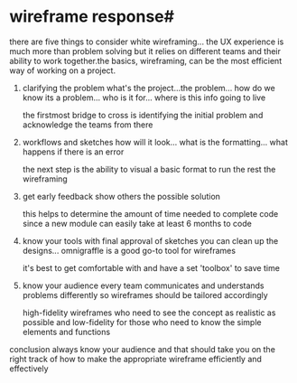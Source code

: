 # wireframe response#

there are five things to consider white wireframing... the UX experience is much more than problem solving 
but it relies on different teams and their ability to work together.the basics, wireframing, can be the most
efficient way of working on a project.

1. clarifying the problem
   what's the project...the problem... how do we know its a problem... who is it for... where is this info going to live

   the firstmost bridge to cross is identifying the initial problem and acknowledge the teams from there

2. workflows and sketches
   how will it look... what is the formatting... what happens if there is an error

   the next step is the ability to visual a basic format to run the rest the wireframing

3. get early feedback
   show others the possible solution

   this helps to determine the amount of time needed to complete code since a new module can easily take at
   least 6 months to code

4. know your tools
   with final approval of sketches you can clean up the designs... omnigraffle is a good go-to tool for wireframes

   it's best to get comfortable with and have a set 'toolbox' to save time

5. know your audience
   every team communicates and understands problems differently so wireframes should be tailored accordingly

   high-fidelity wireframes who need to see the concept as realistic as possible and low-fidelity for those
   who need to know the simple elements and functions

conclusion
  always know your audience and that should take you on the right track of how to make the appropriate wireframe
  efficiently and effectively
